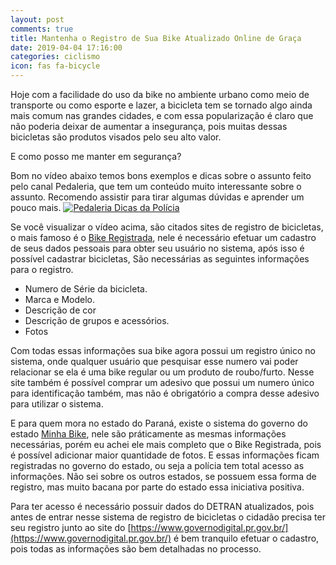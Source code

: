 ```yaml
---
layout: post
comments: true
title: Mantenha o Registro de Sua Bike Atualizado Online de Graça  
date: 2019-04-04 17:16:00
categories: ciclismo
icon: fas fa-bicycle
---
```



Hoje com a facilidade do uso da bike no ambiente urbano como meio de transporte ou como esporte e lazer, a bicicleta tem se tornado algo ainda mais comum nas grandes cidades, e com essa popularização é claro que não poderia deixar de aumentar a insegurança, pois muitas dessas bicicletas são produtos visados pelo seu alto valor.  

E como posso me manter em segurança?

Bom no vídeo abaixo temos bons exemplos e dicas sobre o assunto feito pelo canal Pedaleria, que tem um conteúdo muito interessante sobre o assunto. Recomendo assistir para tirar algumas dúvidas e aprender um pouco mais.
[![Pedaleria Dicas da Polícia](https://img.youtube.com/vi/lSwczRklyig/0.jpg)](https://www.youtube.com/watch?v=lSwczRklyig)

Se você visualizar o vídeo acima, são citados sites de registro de bicicletas, o mais famoso é o [Bike Registrada](https://bikeregistrada.com.br/), nele é necessário efetuar um cadastro de seus dados pessoais para obter seu usuário no sistema, após isso é possível cadastrar bicicletas, São necessárias as seguintes informações para o registro.

- Numero de Série da bicicleta.
- Marca e Modelo.
- Descrição de cor
- Descrição de grupos e acessórios.
- Fotos

Com todas essas informações sua bike agora possui um registro único no sistema, onde qualquer usuário que pesquisar esse numero vai poder relacionar se ela é uma bike regular ou um produto de roubo/furto. Nesse site também é possível comprar um adesivo que possui um numero único para identificação também, mas não é obrigatório a compra desse adesivo para utilizar o sistema.

E para quem mora no estado do Paraná, existe o sistema do governo do estado [Minha Bike](http://www.minhabike.pr.gov.br/), nele são práticamente as mesmas informações necessárias, porém eu achei ele mais completo que o Bike Registrada, pois é possível adicionar maior quantidade de fotos. E essas informações ficam registradas no governo do estado, ou seja a polícia tem total acesso as informações. Não sei sobre os outros estados, se possuem essa forma de registro, mas muito bacana por parte do estado essa iniciativa positiva.

Para ter acesso é necessário possuir dados do DETRAN atualizados, pois antes de entrar nesse sistema de registro de bicicletas o cidadão precisa ter seu registro junto ao site do [https://www.governodigital.pr.gov.br/](https://www.governodigital.pr.gov.br/) é bem tranquilo efetuar o cadastro, pois todas as informações são bem detalhadas no processo.
